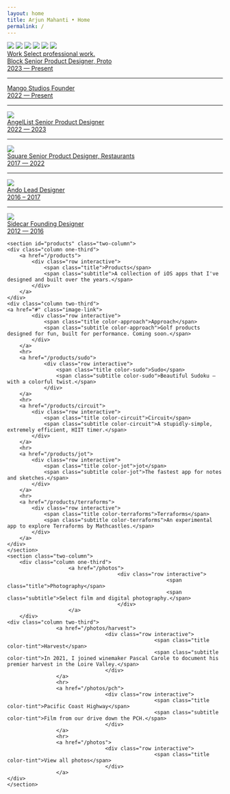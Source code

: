 ```yaml
---
layout: home 
title: Arjun Mahanti • Home
permalink: /
---
```


 <div class="carousel-wrapper">
      <div id="image-carousel" class="carousel-container">
        <div class="carousel-slide">
            <img src="/img/carousel/01.jpg" loading="lazy">
            <img src="/img/carousel/02.jpg" loading="lazy">
            <img src="/img/carousel/03.jpg" loading="lazy">
            <img src="/img/carousel/04.jpg" loading="lazy">
            <img src="/img/carousel/05.jpg" loading="lazy">
            <img src="/img/carousel/06.jpg" loading="lazy">
        </div>
    </div>
</div>

<div class="container">
    <section id="work" class="two-column">
        <div class="column one-third image-container">
            <a href="/work">
                <div class="row interactive default-content mb16">
                    <span class="title">Work</span>
                    <span class="subtitle">Select professional work.</span>
                </div>
            </a>
        </div>
    <div class="column two-third">
        <a href="#" class="image-link">
            <div class="row interactive">
                <span class="title color-block">Block</span>
                <span class="subtitle color-block">Senior Product Designer, Proto<br>2023 — Present</span>
            </div>
        </a>
        <hr>
        <a href="https://mahanti.co/mango_studios/" class="image-link">
            <div class="row interactive">
                <span class="title color-mango">Mango Studios</span>
                <span class="subtitle color-mango">Founder<br>2022 — Present</span>
            </div>
        </a>
        <hr>
        <a href="/work/angellist" class="image-link">
            <img src="/img/preview_al@2x.png" class="hover-image">
            <div class="row interactive">
                <span class="title color-al">AngelList</span>
                <span class="subtitle color-al">Senior Product Designer<br>2022 — 2023</span>
            </div>
        </a>
        <hr>
        <a href="/work/square" class="image-link">
            <img src="/img/preview_square@2x.png" class="hover-image">
            <div class="row interactive">
                <span class="title color-sq">Square</span>
                <span class="subtitle color-sq">Senior Product Designer, Restaurants<br>2017 — 2022</span>
            </div>
        </a>
        <hr>
        <a href="/work/ando" class="image-link">
            <img src="/img/preview_ando@2x.png" class="hover-image">
            <div class="row interactive">
                <span class="title color-ando">Ando</span>
                <span class="subtitle color-ando">Lead Designer<br>2016 – 2017</span>
            </div>
        </a>
        <hr>
        <a href="/work/sidecar" class="image-link">
            <img src="/img/preview_sidecar@2x.png" class="hover-image">
            <div class="row interactive">
                <span class="title color-sidecar">Sidecar</span>
                <span class="subtitle color-sidecar">Founding Designer<br>2012 — 2016</span>
            </div>
        </a>
    </div>
    </section>

    <section id="products" class="two-column">
    <div class="column one-third">
        <a href="/products">
            <div class="row interactive">
                <span class="title">Products</span>
                <span class="subtitle">A collection of iOS apps that I've designed and built over the years.</span>
            </div>
        </a>
    </div>
    <div class="column two-third">
    <a href="#" class="image-link">
            <div class="row interactive">
                <span class="title color-approach">Approach</span>
                <span class="subtitle color-approach">Golf products designed for fun, built for performance. Coming soon.</span>
            </div>
        </a>
        <hr>
        <a href="/products/sudo">
                <div class="row interactive">
                    <span class="title color-sudo">Sudo</span>
                    <span class="subtitle color-sudo">Beautiful Sudoku – with a colorful twist.</span>
                </div>
        </a>
        <hr>
        <a href="/products/circuit">
            <div class="row interactive">
                <span class="title color-circuit">Circuit</span>
                <span class="subtitle color-circuit">A stupidly-simple, extremely efficient, HIIT timer.</span>
            </div>
        </a>
        <hr>
        <a href="/products/jot">
            <div class="row interactive">
                <span class="title color-jot">jot</span>
                <span class="subtitle color-jot">The fastest app for notes and sketches.</span>
            </div>
        </a>
        <hr> 
        <a href="/products/terraforms">
            <div class="row interactive">
                <span class="title color-terraforms">Terraforms</span>
                <span class="subtitle color-terraforms">An experimental app to explore Terraforms by Mathcastles.</span>
            </div>
        </a>
    </div>
    </section>
    <section class="two-column">
        <div class="column one-third">
                        <a href="/photos">
                                        <div class="row interactive">
                                                        <span class="title">Photography</span>
                                                        <span class="subtitle">Select film and digital photography.</span>
                                        </div>
                        </a>
        </div>
    <div class="column two-third">
                    <a href="/photos/harvest">
                                    <div class="row interactive">
                                                    <span class="title color-tint">Harvest</span>
                                                    <span class="subtitle color-tint">In 2021, I joined winemaker Pascal Carole to document his premier harvest in the Loire Valley.</span>
                                    </div>
                    </a>
                    <hr>
                    <a href="/photos/pch">
                                    <div class="row interactive">
                                                    <span class="title color-tint">Pacific Coast Highway</span>
                                                    <span class="subtitle color-tint">Film from our drive down the PCH.</span>
                                    </div>
                    </a>
                    <hr>
                    <a href="/photos">
                                    <div class="row interactive">
                                                    <span class="title color-tint">View all photos</span>
                                    </div>
                    </a>
    </div>
    </section>
</div>